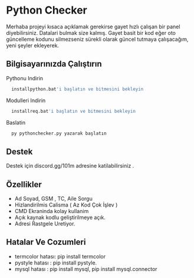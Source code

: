 
# Python Checker 

Merhaba projeyi kısaca açıklamak gerekirse gayet hızlı çalışan bir panel diyebilirsiniz. Datalari bulmak size kalmış. Gayet basit bir kod eğer oto güncelleme kodunu silmezseniz sürekli olarak güncel tutmaya çalışacağım, yeni şeyler ekleyerek.

## Bilgisayarınızda Çalıştırın

Pythonu Indirin

```bash
  installpython.bat'i başlatın ve bitmesini bekleyin
```

Modulleri Indirin

```bash
  installreq.bat'i başlatın ve bitmesini bekleyin
```

Baslatin

```bash
  py pythonchecker.py yazarak başlatın
```

  
## Destek

Destek için discord.gg/101m adresine katilabilirsiniz .

  
## Özellikler

- Ad Soyad, GSM , TC, Aile Sorgu
- Hizlandirilmis Calisma ( Az Kod Çok İşlev )
- CMD Ekraninda kolay kullanim
- Açık kaynak kodlu geliştirilmeye açık.
- Adresi Rastgele Uretiyor.
  
## Hatalar Ve Cozumleri

- termcolor hatası: pip install termcolor
- pystyle hatası : pip install pystyle.
- mysql hatası : pip install mysql, pip install mysql.connector

  
